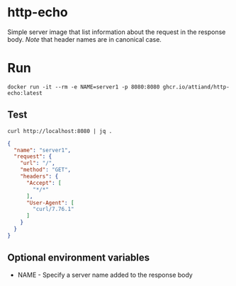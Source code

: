 # http-echo

Simple server image that list information about the request in the response body. *Note* that header names are in canonical case.

# Run

`docker run -it --rm -e NAME=server1 -p 8080:8080 ghcr.io/attiand/http-echo:latest`

## Test

`curl http://localhost:8080 | jq .`
```json
{
  "name": "server1",
  "request": {
    "url": "/",
    "method": "GET",
    "headers": {
      "Accept": [
        "*/*"
      ],
      "User-Agent": [
        "curl/7.76.1"
      ]
    }
  }
}
```

## Optional environment variables

- NAME - Specify a server name added to the response body
